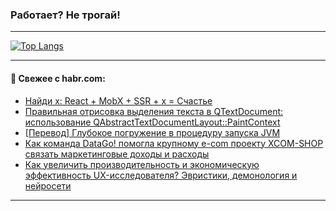 ### Работает? Не трогай!

---
<!--
#### 🛠️ Technical stack:

![Java](https://img.shields.io/badge/Java-informational?logo=Oracle&style=flat&logoColor=white&color=FF4500)
![Kotlin](https://img.shields.io/badge/Kotlin-informational?logo=Kotlin&style=flat&logoColor=white&color=774D97)
![TS](https://img.shields.io/badge/TypeScript-informational?logo=typeScript&style=flat&logoColor=black&color=017acc)
![Python](https://img.shields.io/badge/Python-informational?logo=Python&style=flat&logoColor=black&color=ffdd54) <br>
![Spring](https://img.shields.io/badge/Spring-informational?logo=Spring&style=flat&logoColor=white&color=6DB33F) 
![SpringBoot](https://img.shields.io/badge/SpringBoot-informational?logo=SpringBoot&style=flat&logoColor=white&color=6DB33F)
![Nest](https://img.shields.io/badge/NestJS-informational?logo=NestJS&style=flat&logoColor=white&color=E0234E) 
![NodeJS](https://img.shields.io/badge/NodeJS-informational?logo=node.js&style=flat&logoColor=white&color=70A760)<br>
![PostgreSQL](https://img.shields.io/badge/PostgreSQL-informational?logo=PostgreSQL&style=flat&logoColor=white&color=DAA520)
![MongoDB](https://img.shields.io/badge/MongoDB-informational?logo=MongoDB&style=flat&logoColor=white&color=870000)
![Apache](https://img.shields.io/badge/Apache-informational?logo=apache&style=flat&logoColor=white&color=f74e28)

___ 
-->

<!--- #### 🛠️ : --->

[![Top Langs](https://github-readme-stats-82jvfl3w3-advtsettinggmailcoms-projects.vercel.app/api/top-langs/?username=zloylis&langs_count=10&hide_title=true&title_color=e6edf3&size_weight=0.5&count_weight=0.5&layout=compact&hide_progress=true&hide_border=true&theme=dracula)](https://github.com/zloylis)

<!---


####  :octocat:&nbsp;&nbsp; Статистика:

![GitHub stats](https://github-readme-stats-u2qms2cxw-advtsettinggmailcoms-projects.vercel.app/api?username=zloylis&show_icons=true&hide_border=true&theme=dracula&title_color=e6edf3&include_all_commits=true&count_private=true&hide_rank=false&hide_title=true&rank_icon=github)
-->
---

#### 💬 Свежее с habr.com:

<!-- BLOG-POST-LIST:START -->
- [Найди x: React + MobX + SSR + x = Счастье](https://habr.com/ru/articles/880720/?utm_source=habrahabr&utm_medium=rss&utm_campaign=880720)
- [Правильная отрисовка выделения текста в QTextDocument: использование QAbstractTextDocumentLayout::PaintContext](https://habr.com/ru/articles/881400/?utm_source=habrahabr&utm_medium=rss&utm_campaign=881400)
- [[Перевод] Глубокое погружение в процедуру запуска JVM](https://habr.com/ru/companies/spring_aio/articles/881128/?utm_source=habrahabr&utm_medium=rss&utm_campaign=881128)
- [Как команда DataGo! помогла крупному e-com проекту XCOM-SHOP связать маркетинговые доходы и расходы](https://habr.com/ru/articles/881364/?utm_source=habrahabr&utm_medium=rss&utm_campaign=881364)
- [Как увеличить производительность и экономическую эффективность UX-исследователя? Эвристики, демонология и нейросети](https://habr.com/ru/companies/rostelecom/articles/881358/?utm_source=habrahabr&utm_medium=rss&utm_campaign=881358)
<!-- BLOG-POST-LIST:END -->

---

